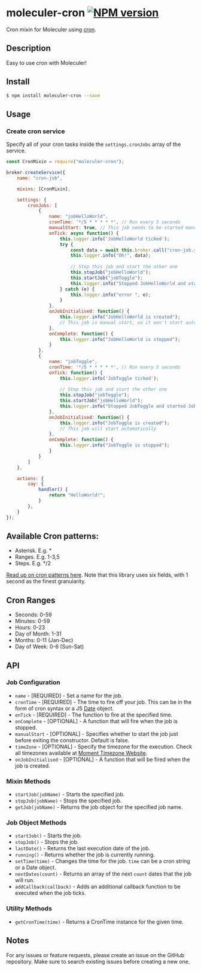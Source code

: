 # moleculer-cron [![NPM version](https://img.shields.io/npm/v/moleculer-cron.svg)](https://www.npmjs.com/package/moleculer-cron)

Cron mixin for Moleculer using [cron](https://www.npmjs.com/package/cron).

## Description

Easy to use cron with Moleculer!

## Install

```bash
$ npm install moleculer-cron --save
```

## Usage

### Create cron service

Specify all of your cron tasks inside the `settings.cronJobs` array of the service.

```js
const CronMixin = require("moleculer-cron");

broker.createService({
    name: "cron-job",

    mixins: [CronMixin],

    settings: {
        cronJobs: [
            {
                name: "jobHelloWorld",
                cronTime: '*/5 * * * * *', // Run every 5 seconds
                manualStart: true, // This job needs to be started manually
                onTick: async function() {
                    this.logger.info('JobHelloWorld ticked');
                    try {
                        const data = await this.broker.call("cron-job.say");
                        this.logger.info("Oh!", data);
                        
                        // Stop this job and start the other one
                        this.stopJob("jobHelloWorld");
                        this.startJob("jobToggle");
                        this.logger.info("Stopped JobHelloWorld and started JobToggle");
                    } catch (e) {
                        this.logger.info("error ", e);
                    }
                },
                onJobInitialised: function() {
                    this.logger.info("JobHelloWorld is created");
                    // This job is manual start, so it won't start automatically
                },
                onComplete: function() {
                    this.logger.info("JobHelloWorld is stopped");
                }
            },
            {
                name: "jobToggle",
                cronTime: '*/5 * * * * *', // Run every 5 seconds
                onTick: function() {
                    this.logger.info('JobToggle ticked');
                    
                    // Stop this job and start the other one
                    this.stopJob("jobToggle");
                    this.startJob("jobHelloWorld");
                    this.logger.info("Stopped JobToggle and started JobHelloWorld");
                },
                onJobInitialised: function() {
                    this.logger.info("JobToggle is created");
                    // This job will start automatically
                },
                onComplete: function() {
                    this.logger.info("JobToggle is stopped");
                }
            }
        ]
    },

    actions: {
        say: {
            handler() {
                return "HelloWorld!";
            }
        },
    }
});
```

## Available Cron patterns:

- Asterisk. E.g. *
- Ranges. E.g. 1-3,5
- Steps. E.g. */2

[Read up on cron patterns here](http://crontab.org). Note that this library uses six fields, with 1 second as the finest granularity.

## Cron Ranges

- Seconds: 0-59
- Minutes: 0-59
- Hours: 0-23
- Day of Month: 1-31
- Months: 0-11 (Jan-Dec)
- Day of Week: 0-6 (Sun-Sat)

## API

### Job Configuration

- `name` - [REQUIRED] - Set a name for the job.
- `cronTime` - [REQUIRED] - The time to fire off your job. This can be in the form of cron syntax or a JS [Date](https://developer.mozilla.org/en/JavaScript/Reference/Global_Objects/Date) object.
- `onTick` - [REQUIRED] - The function to fire at the specified time.
- `onComplete` - [OPTIONAL] - A function that will fire when the job is stopped.
- `manualStart` - [OPTIONAL] - Specifies whether to start the job just before exiting the constructor. Default is false.
- `timeZone` - [OPTIONAL] - Specify the timezone for the execution. Check all timezones available at [Moment Timezone Website](http://momentjs.com/timezone/).
- `onJobInitialised` - [OPTIONAL] - A function that will be fired when the job is created.

### Mixin Methods

- `startJob(jobName)` - Starts the specified job.
- `stopJob(jobName)` - Stops the specified job.
- `getJob(jobName)` - Returns the job object for the specified job name.

### Job Object Methods

- `startJob()` - Starts the job.
- `stopJob()` - Stops the job.
- `lastDate()` - Returns the last execution date of the job.
- `running()` - Returns whether the job is currently running.
- `setTime(time)` - Changes the time for the job. `time` can be a cron string or a Date object.
- `nextDates(count)` - Returns an array of the next `count` dates that the job will run.
- `addCallback(callback)` - Adds an additional callback function to be executed when the job ticks.

### Utility Methods

- `getCronTime(time)` - Returns a CronTime instance for the given time.

## Notes

For any issues or feature requests, please create an issue on the GitHub repository. Make sure to search existing issues before creating a new one.